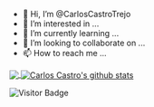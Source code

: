 - 👋 Hi, I’m @CarlosCastroTrejo
- 👀 I’m interested in ...
- 🌱 I’m currently learning ...
- 💞️ I’m looking to collaborate on ...
- 📫 How to reach me ...

<!---
CarlosCastroTrejo/CarlosCastroTrejo is a ✨ special ✨ repository because its `README.md` (this file) appears on your GitHub profile.
You can click the Preview link to take a look at your changes.
--->

<a href="https://github.com/CarlosCastroTrejo">
  <img align="center" src="https://github-readme-stats.vercel.app/api/top-langs/?username=CarlosCastroTrejo&theme=light&hide_langs_below=1" />
</a>
<a href="https://github.com/CarlosCastroTrejo">
 <img align="center" src="https://github-readme-stats.vercel.app/api?username=CarlosCastroTrejo&show_icons=true&theme=light&include_all_commits=true" alt="Carlos Castro's github stats"/>
</a>

<br/>

![Visitor Badge](https://visitor-badge.laobi.icu/badge?page_id=CarlosCastroTrejo.CarlosCastroTrejo)
